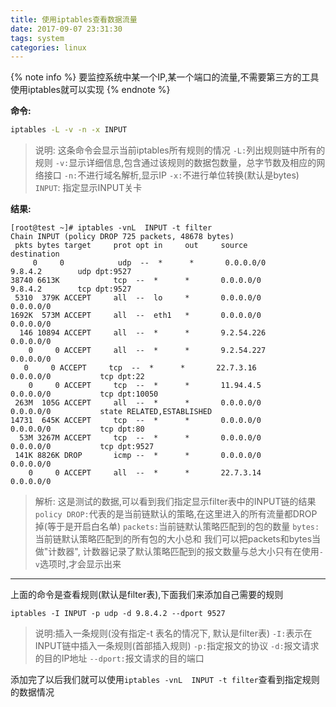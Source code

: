```yaml
---
title: 使用iptables查看数据流量
date: 2017-09-07 23:31:30
tags: system
categories: linux
---
```


{% note info %}
要监控系统中某一个IP,某一个端口的流量,不需要第三方的工具
使用iptables就可以实现
{% endnote %}

<!-- more -->

**命令:**
```bash
iptables -L -v -n -x INPUT 
```
> 说明: 这条命令会显示当前iptables所有规则的情况
> `-L:`列出规则链中所有的规则
> `-v:`显示详细信息,包含通过该规则的数据包数量，总字节数及相应的网络接口
> `-n:`不进行域名解析,显示IP
> `-x:`不进行单位转换(默认是bytes)
> `INPUT`: 指定显示INPUT关卡

**结果:**
```
[root@test ~]# iptables -vnL  INPUT -t filter
Chain INPUT (policy DROP 725 packets, 48678 bytes)
 pkts bytes target     prot opt in     out     source               destination   
     0     0            udp  --  *      *       0.0.0.0/0           9.8.4.2        udp dpt:9527       
38740 6613K            tcp  --  *      *       0.0.0.0/0            9.8.4.2        tcp dpt:9527 
 5310  379K ACCEPT     all  --  lo     *       0.0.0.0/0            0.0.0.0/0           
1692K  573M ACCEPT     all  --  eth1   *       0.0.0.0/0            0.0.0.0/0           
  146 10894 ACCEPT     all  --  *      *       9.2.54.226         0.0.0.0/0           
    0     0 ACCEPT     all  --  *      *       9.2.54.227         0.0.0.0/0           
   0     0 ACCEPT     tcp  --  *      *       22.7.3.16        0.0.0.0/0           tcp dpt:22 
    0     0 ACCEPT     tcp  --  *      *       11.94.4.5        0.0.0.0/0           tcp dpt:10050 
 263M  105G ACCEPT     all  --  *      *       0.0.0.0/0            0.0.0.0/0           state RELATED,ESTABLISHED 
14731  645K ACCEPT     tcp  --  *      *       0.0.0.0/0            0.0.0.0/0           tcp dpt:80 
  53M 3267M ACCEPT     tcp  --  *      *       0.0.0.0/0            0.0.0.0/0           tcp dpt:9527 
 141K 8826K DROP       icmp --  *      *       0.0.0.0/0            0.0.0.0/0           
    0     0 ACCEPT     all  --  *      *       22.7.3.14        0.0.0.0/0                     
```
>  解析: 这是测试的数据,可以看到我们指定显示filter表中的INPUT链的结果
> `policy DROP:`代表的是当前链默认的策略,在这里进入的所有流量都DROP掉(等于是开启白名单)
> `packets:`当前链默认策略匹配到的包的数量
> `bytes:`当前链默认策略匹配到的所有包的大小总和
>  我们可以把packets和bytes当做"计数器", 计数器记录了默认策略匹配到的报文数量与总大小只有在使用`-v`选项时,才会显示出来


----------

上面的命令是查看规则(默认是filter表),下面我们来添加自己需要的规则
```
iptables -I INPUT -p udp -d 9.8.4.2 --dport 9527
```
> 说明:插入一条规则(没有指定-t 表名的情况下, 默认是filter表)
> `-I:`表示在INPUT链中插入一条规则(首部插入规则)
> `-p:`指定报文的协议
> `-d:`报文请求的目的IP地址
> `--dport:`报文请求的目的端口

添加完了以后我们就可以使用`iptables -vnL  INPUT -t filter`查看到指定规则的数据情况